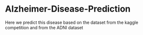 # Alzheimer-Disease-Prediction

Here we predict this disease based on the dataset from the kaggle competition and from the ADNI dataset
